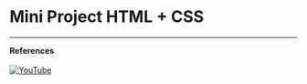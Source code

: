 <h1>Mini Project HTML + CSS</h1>
<hr>

<strong>References</strong>
<br>
<br>
[![YouTube](https://img.shields.io/badge/YouTube-%23FF0000.svg?style=for-the-badge&logo=YouTube&logoColor=white)](https://www.youtube.com/@CodingLabYT)

